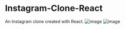 # Instagram-Clone-React
An Instagram clone created with React. 
![image](https://user-images.githubusercontent.com/33541110/134828619-3efa3304-d664-4631-8e91-1112e8df14c6.png)
![image](https://user-images.githubusercontent.com/33541110/134828627-040ed369-7a45-48b1-ac72-7d7090e983e3.png)
